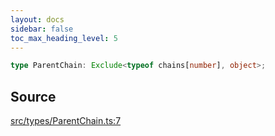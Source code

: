 ```yaml
---
layout: docs
sidebar: false
toc_max_heading_level: 5
---
```


```ts
type ParentChain: Exclude<typeof chains[number], object>;
```

## Source

[src/types/ParentChain.ts:7](https://github.com/OffchainLabs/arbitrum-orbit-sdk/blob/27c24d61cdc7e62a81af29bd04f39d5a3549ecb3/src/types/ParentChain.ts#L7)
